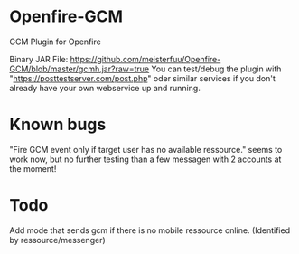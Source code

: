 Openfire-GCM
============

GCM Plugin for Openfire


Binary JAR File: https://github.com/meisterfuu/Openfire-GCM/blob/master/gcmh.jar?raw=true
You can test/debug the plugin with "https://posttestserver.com/post.php" oder similar services if you don't already have your own webservice up and running.


Known bugs
============

"Fire GCM event only if target user has no available ressource." seems to work now, but no further testing than a few messagen with 2 accounts at the moment!



Todo
============

Add mode that sends gcm if there is no mobile ressource online. (Identified by ressource/messenger)
